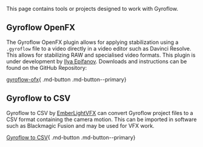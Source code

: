 This page contains tools or projects designed to work with Gyroflow.

## Gyroflow OpenFX

The Gyroflow OpenFX plugin allows for applying stabilization using a `.gyroflow` file to a video directly in a video editor such as Davinci Resolve. This allows for stabilizing RAW and specialised video formats. This plugin is under development by [Ilya Epifanov](https://github.com/ilya-epifanov). Downloads and instructions can be found on the GitHub Repository:

[gyroflow-ofx](https://github.com/gyroflow/gyroflow-ofx){ .md-button .md-button--primary}

## Gyroflow to CSV

Gyroflow to CSV by [EmberLightVFX](https://github.com/EmberLightVFX) can convert Gyroflow project files to a CSV format containing the camera motion. This can be imported in software such as Blackmagic Fusion and may be used for VFX work.

[Gyroflow to CSV](https://github.com/EmberLightVFX/GyroFlow-to-CSV){ .md-button .md-button--primary}